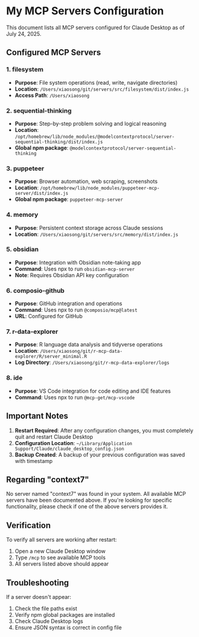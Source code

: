 # My MCP Servers Configuration

This document lists all MCP servers configured for Claude Desktop as of July 24, 2025.

## Configured MCP Servers

### 1. **filesystem**
- **Purpose**: File system operations (read, write, navigate directories)
- **Location**: `/Users/xiaosong/git/servers/src/filesystem/dist/index.js`
- **Access Path**: `/Users/xiaosong`

### 2. **sequential-thinking**
- **Purpose**: Step-by-step problem solving and logical reasoning
- **Location**: `/opt/homebrew/lib/node_modules/@modelcontextprotocol/server-sequential-thinking/dist/index.js`
- **Global npm package**: `@modelcontextprotocol/server-sequential-thinking`

### 3. **puppeteer**
- **Purpose**: Browser automation, web scraping, screenshots
- **Location**: `/opt/homebrew/lib/node_modules/puppeteer-mcp-server/dist/index.js`
- **Global npm package**: `puppeteer-mcp-server`

### 4. **memory**
- **Purpose**: Persistent context storage across Claude sessions
- **Location**: `/Users/xiaosong/git/servers/src/memory/dist/index.js`

### 5. **obsidian**
- **Purpose**: Integration with Obsidian note-taking app
- **Command**: Uses npx to run `obsidian-mcp-server`
- **Note**: Requires Obsidian API key configuration

### 6. **composio-github**
- **Purpose**: GitHub integration and operations
- **Command**: Uses npx to run `@composio/mcp@latest`
- **URL**: Configured for GitHub

### 7. **r-data-explorer**
- **Purpose**: R language data analysis and tidyverse operations
- **Location**: `/Users/xiaosong/git/r-mcp-data-explorer/R/server_minimal.R`
- **Log Directory**: `/Users/xiaosong/git/r-mcp-data-explorer/logs`

### 8. **ide**
- **Purpose**: VS Code integration for code editing and IDE features
- **Command**: Uses npx to run `@mcp-get/mcp-vscode`

## Important Notes

1. **Restart Required**: After any configuration changes, you must completely quit and restart Claude Desktop
2. **Configuration Location**: `~/Library/Application Support/Claude/claude_desktop_config.json`
3. **Backup Created**: A backup of your previous configuration was saved with timestamp

## Regarding "context7"

No server named "context7" was found in your system. All available MCP servers have been documented above. If you're looking for specific functionality, please check if one of the above servers provides it.

## Verification

To verify all servers are working after restart:
1. Open a new Claude Desktop window
2. Type `/mcp` to see available MCP tools
3. All servers listed above should appear

## Troubleshooting

If a server doesn't appear:
1. Check the file paths exist
2. Verify npm global packages are installed
3. Check Claude Desktop logs
4. Ensure JSON syntax is correct in config file
